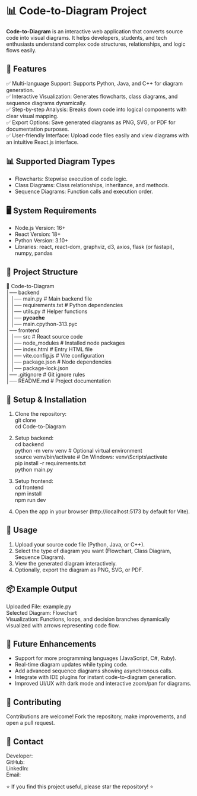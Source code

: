 # 📊 Code-to-Diagram Project

**Code-to-Diagram** is an interactive web application that converts source code into visual diagrams. It helps developers, students, and tech enthusiasts understand complex code structures, relationships, and logic flows easily.

## 🚀 Features
✅ Multi-language Support: Supports Python, Java, and C++ for diagram generation.  
✅ Interactive Visualization: Generates flowcharts, class diagrams, and sequence diagrams dynamically.  
✅ Step-by-step Analysis: Breaks down code into logical components with clear visual mapping.  
✅ Export Options: Save generated diagrams as PNG, SVG, or PDF for documentation purposes.  
✅ User-friendly Interface: Upload code files easily and view diagrams with an intuitive React.js interface.  

## 📊 Supported Diagram Types
- Flowcharts: Stepwise execution of code logic.  
- Class Diagrams: Class relationships, inheritance, and methods.  
- Sequence Diagrams: Function calls and execution order.  

## 🖥 System Requirements
- Node.js Version: 16+  
- React Version: 18+  
- Python Version: 3.10+  
- Libraries: react, react-dom, graphviz, d3, axios, flask (or fastapi), numpy, pandas  

## 📂 Project Structure
📂 Code-to-Diagram  
│── backend  
│   │── main.py            # Main backend file  
│   │── requirements.txt   # Python dependencies  
│   │── utils.py           # Helper functions  
│   │── __pycache__  
│       │── main.cpython-313.pyc  
│── frontend  
│   │── src                 # React source code  
│   │── node_modules        # Installed node packages  
│   │── index.html          # Entry HTML file  
│   │── vite.config.js      # Vite configuration  
│   │── package.json        # Node dependencies  
│   │── package-lock.json  
│── .gitignore              # Git ignore rules  
│── README.md               # Project documentation  

## 🔧 Setup & Installation
1. Clone the repository:  
git clone <your-repo-link>  
cd Code-to-Diagram  

2. Setup backend:  
cd backend  
python -m venv venv          # Optional virtual environment  
source venv/bin/activate     # On Windows: venv\Scripts\activate  
pip install -r requirements.txt  
python main.py  

3. Setup frontend:  
cd frontend  
npm install  
npm run dev  

4. Open the app in your browser (http://localhost:5173 by default for Vite).  

## 📜 Usage
1. Upload your source code file (Python, Java, or C++).  
2. Select the type of diagram you want (Flowchart, Class Diagram, Sequence Diagram).  
3. View the generated diagram interactively.  
4. Optionally, export the diagram as PNG, SVG, or PDF.  

## 📦 Example Output
Uploaded File: example.py  
Selected Diagram: Flowchart  
Visualization: Functions, loops, and decision branches dynamically visualized with arrows representing code flow.  

## 🏅 Future Enhancements
- Support for more programming languages (JavaScript, C#, Ruby).  
- Real-time diagram updates while typing code.  
- Add advanced sequence diagrams showing asynchronous calls.  
- Integrate with IDE plugins for instant code-to-diagram generation.  
- Improved UI/UX with dark mode and interactive zoom/pan for diagrams.  

## 🤝 Contributing
Contributions are welcome! Fork the repository, make improvements, and open a pull request.  

## 📧 Contact
Developer:   
GitHub:  
LinkedIn:   
Email:  

⭐ If you find this project useful, please star the repository! ⭐

